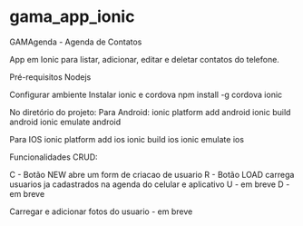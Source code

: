 # gama_app_ionic
GAMAgenda -  Agenda de Contatos

App em Ionic para listar, adicionar, editar e deletar contatos do telefone.

Pré-requisitos
Nodejs

Configurar ambiente
Instalar ionic e cordova
npm install -g cordova ionic

No diretório do projeto:
Para Android:
ionic platform add android
ionic build android
ionic emulate android

Para IOS
ionic platform add ios
ionic build ios
ionic emulate ios


Funcionalidades CRUD:
 
C - Botão NEW abre um form de criacao de usuario
R - Botão LOAD carrega usuarios ja cadastrados na agenda do celular e aplicativo
U - em breve
D - em breve 

Carregar e adicionar fotos do usuario - em breve